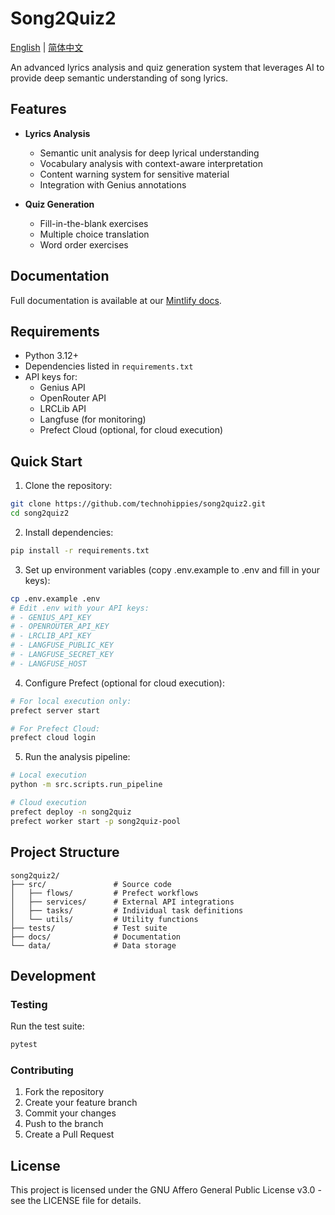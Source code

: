 # Song2Quiz2

[English](README.md) | [简体中文](README.zh-CN.md)

An advanced lyrics analysis and quiz generation system that leverages AI to provide deep semantic understanding of song lyrics.

## Features

- **Lyrics Analysis**
  - Semantic unit analysis for deep lyrical understanding
  - Vocabulary analysis with context-aware interpretation
  - Content warning system for sensitive material
  - Integration with Genius annotations

- **Quiz Generation**
  - Fill-in-the-blank exercises
  - Multiple choice translation
  - Word order exercises

## Documentation

Full documentation is available at our [Mintlify docs](./docs/).

## Requirements

- Python 3.12+
- Dependencies listed in `requirements.txt`
- API keys for:
  - Genius API
  - OpenRouter API
  - LRCLib API
  - Langfuse (for monitoring)
  - Prefect Cloud (optional, for cloud execution)

## Quick Start

1. Clone the repository:
```bash
git clone https://github.com/technohippies/song2quiz2.git
cd song2quiz2
```

2. Install dependencies:
```bash
pip install -r requirements.txt
```

3. Set up environment variables (copy .env.example to .env and fill in your keys):
```bash
cp .env.example .env
# Edit .env with your API keys:
# - GENIUS_API_KEY
# - OPENROUTER_API_KEY
# - LRCLIB_API_KEY
# - LANGFUSE_PUBLIC_KEY
# - LANGFUSE_SECRET_KEY
# - LANGFUSE_HOST
```

4. Configure Prefect (optional for cloud execution):
```bash
# For local execution only:
prefect server start

# For Prefect Cloud:
prefect cloud login
```

5. Run the analysis pipeline:
```bash
# Local execution
python -m src.scripts.run_pipeline

# Cloud execution
prefect deploy -n song2quiz
prefect worker start -p song2quiz-pool
```

## Project Structure

```
song2quiz2/
├── src/               # Source code
│   ├── flows/         # Prefect workflows
│   ├── services/      # External API integrations
│   ├── tasks/         # Individual task definitions
│   └── utils/         # Utility functions
├── tests/             # Test suite
├── docs/              # Documentation
└── data/              # Data storage
```

## Development

### Testing

Run the test suite:
```bash
pytest
```

### Contributing

1. Fork the repository
2. Create your feature branch
3. Commit your changes
4. Push to the branch
5. Create a Pull Request

## License

This project is licensed under the GNU Affero General Public License v3.0 - see the LICENSE file for details.

